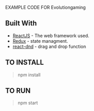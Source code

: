 EXAMPLE CODE FOR Evolutiongaming


## Built With
* [ReactJS](https://facebook.github.io/react/)  - The web framework used.
* [Redux](https://github.com/rackt/redux) - state managment.
* [react-dnd](https://github.com/PaulLeCam/react-leaflet) - drag and drop function

 
 ## TO INSTALL

> npm install

## TO RUN

> npm start